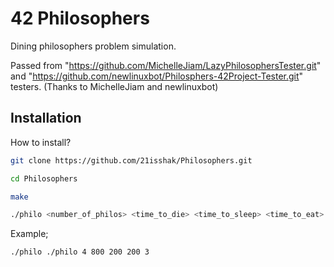# 42 Philosophers


Dining philosophers problem simulation.


Passed from "https://github.com/MichelleJiam/LazyPhilosophersTester.git" and "https://github.com/newlinuxbot/Philosphers-42Project-Tester.git" testers. (Thanks to MichelleJiam and newlinuxbot)

## Installation

How to install?

```bash
git clone https://github.com/21isshak/Philosophers.git
```
```bash  
cd Philosophers
```

```bash  
make
```

```bash  
./philo <number_of_philos> <time_to_die> <time_to_sleep> <time_to_eat> <number_of_times_each_philo_should_eat(optional)>
```
Example;

```bash  
./philo ./philo 4 800 200 200 3
```
